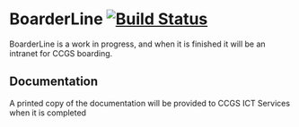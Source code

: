 # BoarderLine [![Build Status](https://drone.io/github.com/davblayn/boarderline/status.png)](https://drone.io/github.com/davblayn/boarderline/latest)
BoarderLine is a work in progress, and when it is finished it will be an intranet for CCGS boarding.

## Documentation
A printed copy of the documentation will be provided to CCGS ICT Services when it is completed
